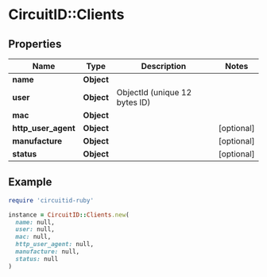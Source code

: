 # CircuitID::Clients

## Properties

| Name | Type | Description | Notes |
| ---- | ---- | ----------- | ----- |
| **name** | **Object** |  |  |
| **user** | **Object** | ObjectId (unique 12 bytes ID) |  |
| **mac** | **Object** |  |  |
| **http_user_agent** | **Object** |  | [optional] |
| **manufacture** | **Object** |  | [optional] |
| **status** | **Object** |  | [optional] |

## Example

```ruby
require 'circuitid-ruby'

instance = CircuitID::Clients.new(
  name: null,
  user: null,
  mac: null,
  http_user_agent: null,
  manufacture: null,
  status: null
)
```

